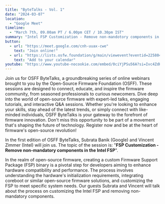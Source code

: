 ```yaml
---
title: "ByteTalks - Vol. 1"
date: "2024-03-07"
location:
  - "Google Meet"
timeline:
  - "March 7th, 09.00am PT / 6.00pm CET / 10.30pm IST"
summary: "Intel FSP Customization - Remove non-mandotory components in the Intel FSP"
button:
  - url: "https://meet.google.com/cnh-uuax-cwe"
    text: "Join online!"
  - url: "https://lists.osfw.foundation/g/main/viewevent?eventid=2258045&calstart=2024-03-07"
    text: "Add to your calendar"
youtube: "https://www.youtube-nocookie.com/embed/0ciYjPSu56A?si=Ivc4ZdH1zYSGHtrA"
---
```


Join us for OSFF ByteTalks, a groundbreaking series of online webinars brought to you by the Open-Source Firmware Foundation (OSFF). These sessions are designed to connect, educate, and inspire the firmware community, from seasoned professionals to curious newcomers. Dive deep into the world of open-source firmware with expert-led talks, engaging tutorials, and interactive Q&A sessions. Whether you're looking to enhance your skills, stay ahead of the latest trends, or simply connect with like-minded individuals, OSFF ByteTalks is your gateway to the forefront of firmware innovation. Don't miss this opportunity to be part of a movement that's shaping the future of technology. Register now and be at the heart of firmware's open-source revolution!

In the first edition of OSFF ByteTalks, Subrata Banik (Google) and Vincent Zimmer (Intel) will join us. The topic of the session is: "**FSP Customization - Remove non-mandatory components in the Intel FSP**".

In the realm of open-source firmware, creating a custom Firmware Support Package (FSP) binary is a pivotal step for developers aiming to enhance hardware compatibility and performance. The process involves understanding the hardware's initialization requirements, integrating coreboot or similar open-source firmware solutions, and customizing the FSP to meet specific system needs. Our guests Subrata and Vincent will talk about the process on customizing the Intel FSP and removing non-mandatory components.

